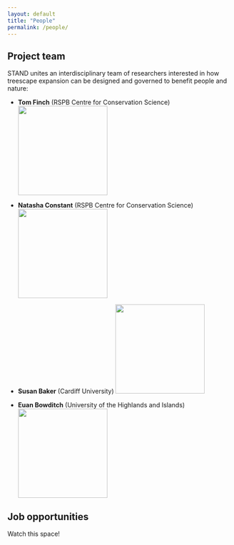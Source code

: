 ```yaml
---
layout: default
title: "People"
permalink: /people/
---
```

## Project team
STAND unites an interdisciplinary team of researchers interested in how treescape expansion can be designed and governed to benefit people and nature:


* **Tom Finch** (RSPB Centre for Conservation Science) <img src="/stand/assets/img/tf.png" width=200>

* **Natasha Constant** (RSPB Centre for Conservation Science) <img src="/stand/assets/img/nc.png" width=200>

* **Susan Baker** (Cardiff University) <img src="/stand/assets/img/sb.png" width=200>

* **Euan Bowditch** (University of the Highlands and Islands) <img src="/stand/assets/img/eb.png" width=200>

<!-- ## Partners -->

<!-- ## Expert Advisory Panel -->

## Job opportunities
Watch this space!
